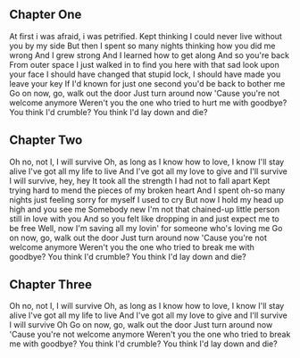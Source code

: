 ## Chapter One
At first i was afraid, i was petrified.
Kept thinking I could never live without you by my side
But then I spent so many nights thinking how you did me wrong
And I grew strong
And I learned how to get along
And so you're back
From outer space
I just walked in to find you here with that sad look upon your face
I should have changed that stupid lock, I should have made you leave your key
If I'd known for just one second you'd be back to bother me
Go on now, go, walk out the door
Just turn around now
'Cause you're not welcome anymore
Weren't you the one who tried to hurt me with goodbye?
You think I'd crumble?
You think I'd lay down and die?

## Chapter Two
Oh no, not I, I will survive
Oh, as long as I know how to love, I know I'll stay alive
I've got all my life to live
And I've got all my love to give and I'll survive
I will survive, hey, hey
It took all the strength I had not to fall apart
Kept trying hard to mend the pieces of my broken heart
And I spent oh-so many nights just feeling sorry for myself
I used to cry
But now I hold my head up high and you see me
Somebody new
I'm not that chained-up little person still in love with you
And so you felt like dropping in and just expect me to be free
Well, now I'm saving all my lovin' for someone who's loving me
Go on now, go, walk out the door
Just turn around now
'Cause you're not welcome anymore
Weren't you the one who tried to break me with goodbye?
You think I'd crumble?
You think I'd lay down and die?

## Chapter Three
Oh no, not I, I will survive
Oh, as long as I know how to love, I know I'll stay alive
I've got all my life to live
And I've got all my love to give and I'll survive
I will survive
Oh
Go on now, go, walk out the door
Just turn around now
'Cause you're not welcome anymore
Weren't you the one who tried to break me with goodbye?
You think I'd crumble?
You think I'd lay down and die?
